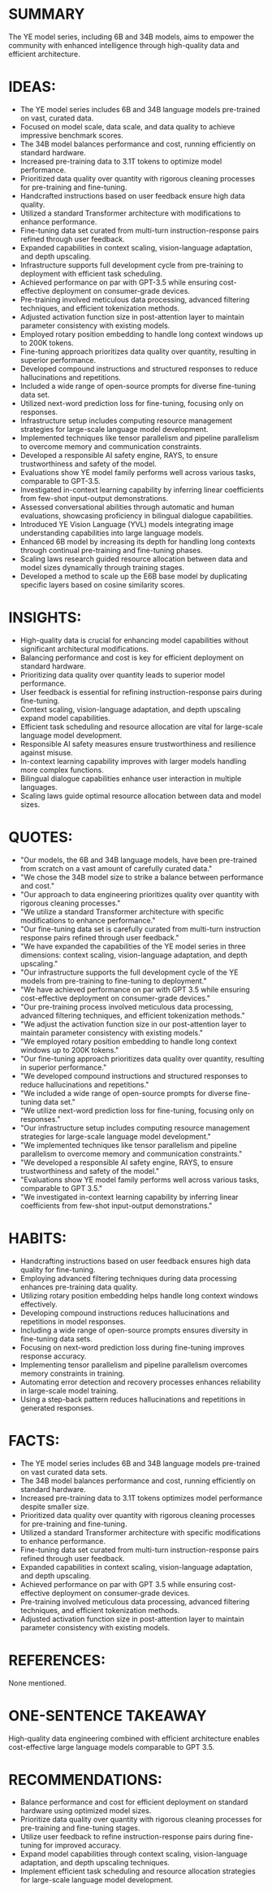 # SUMMARY
The YE model series, including 6B and 34B models, aims to empower the community with enhanced intelligence through high-quality data and efficient architecture.

# IDEAS:
- The YE model series includes 6B and 34B language models pre-trained on vast, curated data.
- Focused on model scale, data scale, and data quality to achieve impressive benchmark scores.
- The 34B model balances performance and cost, running efficiently on standard hardware.
- Increased pre-training data to 3.1T tokens to optimize model performance.
- Prioritized data quality over quantity with rigorous cleaning processes for pre-training and fine-tuning.
- Handcrafted instructions based on user feedback ensure high data quality.
- Utilized a standard Transformer architecture with modifications to enhance performance.
- Fine-tuning data set curated from multi-turn instruction-response pairs refined through user feedback.
- Expanded capabilities in context scaling, vision-language adaptation, and depth upscaling.
- Infrastructure supports full development cycle from pre-training to deployment with efficient task scheduling.
- Achieved performance on par with GPT-3.5 while ensuring cost-effective deployment on consumer-grade devices.
- Pre-training involved meticulous data processing, advanced filtering techniques, and efficient tokenization methods.
- Adjusted activation function size in post-attention layer to maintain parameter consistency with existing models.
- Employed rotary position embedding to handle long context windows up to 200K tokens.
- Fine-tuning approach prioritizes data quality over quantity, resulting in superior performance.
- Developed compound instructions and structured responses to reduce hallucinations and repetitions.
- Included a wide range of open-source prompts for diverse fine-tuning data set.
- Utilized next-word prediction loss for fine-tuning, focusing only on responses.
- Infrastructure setup includes computing resource management strategies for large-scale language model development.
- Implemented techniques like tensor parallelism and pipeline parallelism to overcome memory and communication constraints.
- Developed a responsible AI safety engine, RAYS, to ensure trustworthiness and safety of the model.
- Evaluations show YE model family performs well across various tasks, comparable to GPT-3.5.
- Investigated in-context learning capability by inferring linear coefficients from few-shot input-output demonstrations.
- Assessed conversational abilities through automatic and human evaluations, showcasing proficiency in bilingual dialogue capabilities.
- Introduced YE Vision Language (YVL) models integrating image understanding capabilities into large language models.
- Enhanced 6B model by increasing its depth for handling long contexts through continual pre-training and fine-tuning phases.
- Scaling laws research guided resource allocation between data and model sizes dynamically through training stages.
- Developed a method to scale up the E6B base model by duplicating specific layers based on cosine similarity scores.

# INSIGHTS:
- High-quality data is crucial for enhancing model capabilities without significant architectural modifications.
- Balancing performance and cost is key for efficient deployment on standard hardware.
- Prioritizing data quality over quantity leads to superior model performance.
- User feedback is essential for refining instruction-response pairs during fine-tuning.
- Context scaling, vision-language adaptation, and depth upscaling expand model capabilities.
- Efficient task scheduling and resource allocation are vital for large-scale language model development.
- Responsible AI safety measures ensure trustworthiness and resilience against misuse.
- In-context learning capability improves with larger models handling more complex functions.
- Bilingual dialogue capabilities enhance user interaction in multiple languages.
- Scaling laws guide optimal resource allocation between data and model sizes.

# QUOTES:
- "Our models, the 6B and 34B language models, have been pre-trained from scratch on a vast amount of carefully curated data."
- "We chose the 34B model size to strike a balance between performance and cost."
- "Our approach to data engineering prioritizes quality over quantity with rigorous cleaning processes."
- "We utilize a standard Transformer architecture with specific modifications to enhance performance."
- "Our fine-tuning data set is carefully curated from multi-turn instruction response pairs refined through user feedback."
- "We have expanded the capabilities of the YE model series in three dimensions: context scaling, vision-language adaptation, and depth upscaling."
- "Our infrastructure supports the full development cycle of the YE models from pre-training to fine-tuning to deployment."
- "We have achieved performance on par with GPT 3.5 while ensuring cost-effective deployment on consumer-grade devices."
- "Our pre-training process involved meticulous data processing, advanced filtering techniques, and efficient tokenization methods."
- "We adjust the activation function size in our post-attention layer to maintain parameter consistency with existing models."
- "We employed rotary position embedding to handle long context windows up to 200K tokens."
- "Our fine-tuning approach prioritizes data quality over quantity, resulting in superior performance."
- "We developed compound instructions and structured responses to reduce hallucinations and repetitions."
- "We included a wide range of open-source prompts for diverse fine-tuning data set."
- "We utilize next-word prediction loss for fine-tuning, focusing only on responses."
- "Our infrastructure setup includes computing resource management strategies for large-scale language model development."
- "We implemented techniques like tensor parallelism and pipeline parallelism to overcome memory and communication constraints."
- "We developed a responsible AI safety engine, RAYS, to ensure trustworthiness and safety of the model."
- "Evaluations show YE model family performs well across various tasks, comparable to GPT 3.5."
- "We investigated in-context learning capability by inferring linear coefficients from few-shot input-output demonstrations."

# HABITS:
- Handcrafting instructions based on user feedback ensures high data quality for fine-tuning.
- Employing advanced filtering techniques during data processing enhances pre-training data quality.
- Utilizing rotary position embedding helps handle long context windows effectively.
- Developing compound instructions reduces hallucinations and repetitions in model responses.
- Including a wide range of open-source prompts ensures diversity in fine-tuning data sets.
- Focusing on next-word prediction loss during fine-tuning improves response accuracy.
- Implementing tensor parallelism and pipeline parallelism overcomes memory constraints in training.
- Automating error detection and recovery processes enhances reliability in large-scale model training.
- Using a step-back pattern reduces hallucinations and repetitions in generated responses.

# FACTS:
- The YE model series includes 6B and 34B language models pre-trained on vast curated data sets.
- The 34B model balances performance and cost, running efficiently on standard hardware.
- Increased pre-training data to 3.1T tokens optimizes model performance despite smaller size.
- Prioritized data quality over quantity with rigorous cleaning processes for pre-training and fine-tuning.
- Utilized a standard Transformer architecture with specific modifications to enhance performance.
- Fine-tuning data set curated from multi-turn instruction-response pairs refined through user feedback.
- Expanded capabilities in context scaling, vision-language adaptation, and depth upscaling.
- Achieved performance on par with GPT 3.5 while ensuring cost-effective deployment on consumer-grade devices.
- Pre-training involved meticulous data processing, advanced filtering techniques, and efficient tokenization methods.
- Adjusted activation function size in post-attention layer to maintain parameter consistency with existing models.

# REFERENCES:
None mentioned.

# ONE-SENTENCE TAKEAWAY
High-quality data engineering combined with efficient architecture enables cost-effective large language models comparable to GPT 3.5.

# RECOMMENDATIONS:
- Balance performance and cost for efficient deployment on standard hardware using optimized model sizes.
- Prioritize data quality over quantity with rigorous cleaning processes for pre-training and fine-tuning stages.
- Utilize user feedback to refine instruction-response pairs during fine-tuning for improved accuracy.
- Expand model capabilities through context scaling, vision-language adaptation, and depth upscaling techniques.
- Implement efficient task scheduling and resource allocation strategies for large-scale language model development.
